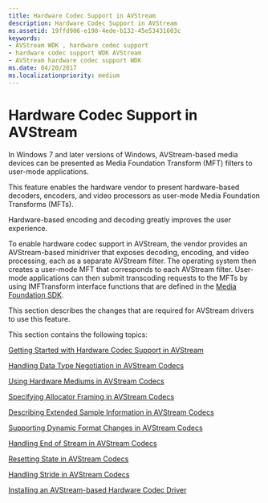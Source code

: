 ```yaml
---
title: Hardware Codec Support in AVStream
description: Hardware Codec Support in AVStream
ms.assetid: 19ffd906-e198-4ede-b132-45e53431603c
keywords:
- AVStream WDK , hardware codec support
- hardware codec support WDK AVStream
- AVStream hardware codec support WDK
ms.date: 04/20/2017
ms.localizationpriority: medium
---
```


# Hardware Codec Support in AVStream


In Windows 7 and later versions of Windows, AVStream-based media devices can be presented as Media Foundation Transform (MFT) filters to user-mode applications.

This feature enables the hardware vendor to present hardware-based decoders, encoders, and video processors as user-mode Media Foundation Transforms (MFTs).

Hardware-based encoding and decoding greatly improves the user experience.

To enable hardware codec support in AVStream, the vendor provides an AVStream-based minidriver that exposes decoding, encoding, and video processing, each as a separate AVStream filter. The operating system then creates a user-mode MFT that corresponds to each AVStream filter. User-mode applications can then submit transcoding requests to the MFTs by using IMFTransform interface functions that are defined in the [Media Foundation SDK](https://go.microsoft.com/fwlink/p/?linkid=144771).

This section describes the changes that are required for AVStream drivers to use this feature.

This section contains the following topics:

[Getting Started with Hardware Codec Support in AVStream](getting-started-with-hardware-codec-support-in-avstream.md)

[Handling Data Type Negotiation in AVStream Codecs](handling-data-type-negotiation-in-avstream-codecs.md)

[Using Hardware Mediums in AVStream Codecs](using-hardware-mediums-in-avstream-codecs.md)

[Specifying Allocator Framing in AVStream Codecs](specifying-allocator-framing-in-avstream-codecs.md)

[Describing Extended Sample Information in AVStream Codecs](describing-extended-sample-information-in-avstream-codecs.md)

[Supporting Dynamic Format Changes in AVStream Codecs](supporting-dynamic-format-changes-in-avstream-codecs.md)

[Handling End of Stream in AVStream Codecs](handling-end-of-stream-in-avstream-codecs.md)

[Resetting State in AVStream Codecs](resetting-state-in-avstream-codecs.md)

[Handling Stride in AVStream Codecs](handling-stride-in-avstream-codecs.md)

[Installing an AVStream-based Hardware Codec Driver](installing-an-avstream-based-hardware-codec-driver.md)

 

 




